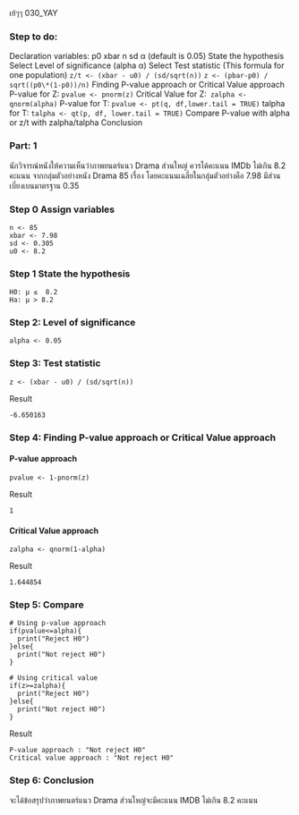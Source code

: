 เย้ๆๆ
030_YAY
### Step to do:
Declaration variables:
p0
xbar
n
sd 
α (default is 0.05)
State the hypothesis
Select Level of significance (alpha α)
Select Test statistic (This formula for one population)
``` z/t <- (xbar - u0) / (sd/sqrt(n)) ```
``` z <- (pbar-p0) / sqrt((p0\*(1-p0))/n) ```
Finding P-value approach or Critical Value approach
P-value for Z: ``` pvalue <- pnorm(z) ```
Critical Value for Z:```  zalpha <- qnorm(alpha) ```
P-value for T: ``` pvalue <- pt(q, df,lower.tail = TRUE) ```
talpha for T: ``` talpha <- qt(p, df, lower.tail = TRUE) ```
Compare P-value with alpha or z/t with zalpha/talpha
Conclusion
### Part: 1
นักวิจารณ์หนังให้ความเห็นว่าภาพยนตร์แนว Drama ส่วนใหญ่ ควรได้คะแนน  IMDb ไม่เกิน 8.2 คะแนน จากกลุ่มตัวอย่างหนัง Drama 85 เรื่อง โดยคะแนนเฉลี่ยในกลุ่มตัวอย่างคือ  7.98 มีส่วนเบี่ยงเบนมาตรฐาน 0.35
### Step 0 Assign variables
```
n <- 85
xbar <- 7.98
sd <- 0.305
u0 <- 8.2
```
### Step 1 State the hypothesis
```
H0: μ ≤  8.2
Ha: μ > 8.2
```
 
### Step 2: Level of significance
```
alpha <- 0.05
```
 
### Step 3: Test statistic
 
```
z <- (xbar - u0) / (sd/sqrt(n))
```
Result
```
-6.650163
```
 
### Step 4: Finding P-value approach or Critical Value approach
#### P-value approach
 
```
pvalue <- 1-pnorm(z)
```
Result
```
1
```
#### Critical Value approach
```
zalpha <- qnorm(1-alpha)
```
Result
```
1.644854
```
 
### Step 5: Compare
 
```
# Using p-value approach
if(pvalue<=alpha){
  print("Reject H0")
}else{
  print("Not reject H0")
}
 
# Using critical value
if(z>=zalpha){
  print("Reject H0")
}else{
  print("Not reject H0")
}
```
Result
```
P-value approach : "Not reject H0"
Critical value approach : "Not reject H0"
```
 
### Step 6: Conclusion
 
จะได้ข้อสรุปว่าภาพยนตร์แนว Drama ส่วนใหญ่จะมีคะแนน IMDB ไม่เกิน 8.2 คะแนน
 
 
 
 
 

